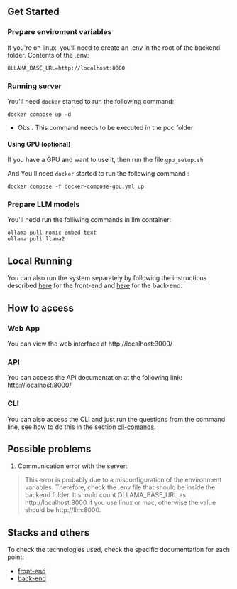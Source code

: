 ## Get Started

### Prepare enviroment variables

If you're on linux, you'll need to create an .env in the root of the backend folder. 
Contents of the .env:
```
OLLAMA_BASE_URL=http://localhost:8000
```

### Running server

You'll need ``docker`` started to run the following command:
```
docker compose up -d
```

* Obs.: This command needs to be executed in the poc folder
  
#### Using GPU (optional)

If you have a GPU and want to use it, then run the file ``gpu_setup.sh``

And You'll need ``docker`` started to run the following command :
```
docker compose -f docker-compose-gpu.yml up
```
### Prepare LLM models

You'll nedd run the folliwing commands in llm container:
```
ollama pull nomic-embed-text
ollama pull llama2
```
## Local Running

You can also run the system separately by following the instructions described [here](https://github.com/great-ufc/migration-on-premise-cloud-mapping/tree/main/poc/frontend) for the front-end and [here](https://github.com/great-ufc/migration-on-premise-cloud-mapping/tree/main/poc/backend) for the back-end.

## How to access

### Web App

You can view the web interface at http://localhost:3000/

### API

You can access the API documentation at the following link: http://localhost:8000/

### CLI

You can also access the CLI and just run the questions from the command line, 
see how to do this in the section [cli-comands](https://github.com/great-ufc/migration-on-premise-cloud-mapping/tree/main/poc/backend#cli-command).

## Possible problems

1. Communication error with the server:
> This error is probably due to a misconfiguration of the environment variables. Therefore, check the .env file that should be inside the backend folder. It should count OLLAMA_BASE_URL as http://localhost:8000 if you use linux or mac, otherwise the value should be http://llm:8000.

## Stacks and others

To check the technologies used, check the specific documentation for each point:
- [front-end](https://github.com/great-ufc/migration-on-premise-cloud-mapping/tree/main/poc/frontend)
- [back-end](https://github.com/great-ufc/migration-on-premise-cloud-mapping/tree/main/poc/backend)